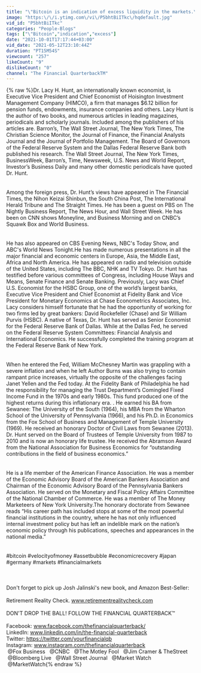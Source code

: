 ```yaml
---
title: "\"Bitcoin is an indication of excess liquidity in the markets.\" and more from economist Dr. Lacy Hunt"
image: "https:\/\/i.ytimg.com\/vi\/P5bhtBiITkc\/hqdefault.jpg"
vid_id: "P5bhtBiITkc"
categories: "People-Blogs"
tags: ["\"Bitcoin","indication","excess"]
date: "2021-10-01T17:17:44+03:00"
vid_date: "2021-05-12T23:10:44Z"
duration: "PT15M54S"
viewcount: "257"
likeCount: "9"
dislikeCount: "0"
channel: "The Financial QuarterbackTM"
---
```

{% raw %}Dr. Lacy H. Hunt, an internationally known economist, is Executive Vice President and Chief Economist of Hoisington Investment Management Company (HIMCO), a firm that manages $6.12 billion for pension funds, endowments, insurance companies and others. Lacy Hunt is the author of two books, and numerous articles in leading magazines, periodicals and scholarly journals.  Included among the publishers of his articles are. Barron’s, The Wall Street Journal, The New York Times, The Christian Science Monitor, the Journal of Finance, the Financial Analysts Journal and the Journal of Portfolio Management.  The Board of Governors of the Federal Reserve System and the Dallas Federal Reserve Bank both published his research.    The Wall Street Journal, The New York Times, BusinessWeek, Barron’s, Time, Newsweek, U.S. News and World Report, Investor’s Business Daily and many other domestic periodicals have quoted Dr. Hunt.  <br /><br /><br />Among the foreign press, Dr. Hunt’s views have appeared in The Financial Times, the Nihon Keizai Shinbun, the South China Post, The International Herald Tribune and The Straight Times.  He has been a guest on PBS on The Nightly Business Report, The News Hour, and Wall Street Week.  He has been on CNN shows Moneyline, and Business Morning and on CNBC’s Squawk Box and World Business.  <br /><br /><br />He has also appeared on CBS Evening News, NBC's Today Show, and ABC's World News Tonight.He has made numerous presentations in all the major financial and economic centers in Europe, Asia, the Middle East, Africa and North America.  He has appeared on radio and television outside of the United States, including The BBC, NHK and TV Tokyo.  Dr. Hunt has testified before various committees of Congress, including House Ways and Means, Senate Finance and Senate Banking. Previously, Lacy was Chief U.S. Economist for the HSBC Group, one of the world’s largest banks, Executive Vice President and Chief Economist at Fidelity Bank and Vice President for Monetary Economics at Chase Econometrics Associates, Inc.  Lacy considers himself fortunate that he had the opportunity of working for two firms led by great bankers:  David Rockefeller (Chase) and Sir William Purvis (HSBC). A native of Texas, Dr. Hunt has served as Senior Economist for the Federal Reserve Bank of Dallas.  While at the Dallas Fed, he served on the Federal Reserve System Committees: Financial Analysis and International Economics.  He successfully completed the training program at the Federal Reserve Bank of New York.  <br /><br /><br />When he entered the Fed, William McChesney Martin was grappling with a severe inflation and when he left Author Burns was also trying to contain rampant price increases, virtually the opposite of the challenges facing Janet Yellen and the Fed today.  At the Fidelity Bank of Philadelphia he had the responsibility for managing the Trust Department’s Comingled Fixed Income Fund in the 1970s and early 1980s.  This fund produced one of the highest returns during this inflationary era.  . He earned his BA from Sewanee: The University of the South (1964), his MBA from the Wharton School of the University of Pennsylvania (1966), and his Ph.D. in Economics from the Fox School of Business and Management of Temple University (1969). He received an honorary Doctor of Civil Laws from Sewanee (2013).  Dr. Hunt served on the Board of Trustees of Temple University from 1987 to 2010 and is now an honorary life trustee. He received the Abramson Award from the National Association for Business Economics for “outstanding contributions in the field of business economics.” <br /><br /><br />He is a life member of the American Finance Association.  He was a member of the Economic Advisory Board of the American Bankers Association and Chairman of the Economic Advisory Board of the Pennsylvania Bankers Association.  He served on the Monetary and Fiscal Policy Affairs Committee of the National Chamber of Commerce.  He was a member of The Money Marketeers of New York University.The honorary doctorate from Sewanee reads “His career path has included stops at some of the most powerful financial institutions in the country, where he has not only influenced internal investment policy but has left an indelible mark on the nation’s economic policy through his publications, speeches and appearances in the national media.”<br /><br /><br />#bitcoin #velocityofmoney #assetbubble #economicrecovery #japan #germany #markets #financialmarkets<br /><br /><br /><br />Don't forget to pick up Josh Jalinski's new book, and Amazon Best-Seller: <br /><br />Retirement Reality Check. www.retirementrealitycheck.com <br /><br />DON'T DROP THE BALL! FOLLOW THE FINANCIAL QUARTERBACK™ <br /><br />Facebook: www.facebook.com/thefinancialquarterback/ <br />LinkedIn: www.linkedin.com/in/the-financial-quarterback <br />Twitter: <a rel="nofollow" target="blank" href="https://twitter.com/yourfinancialqb">https://twitter.com/yourfinancialqb</a> <br />Instagram: www.instagram.com/thefinancialquarterback<br /> @Fox Business   @CNBC   @The Motley Fool   @Jim Cramer &amp; TheStreet   @Bloomberg Live   @Wall Street Journal   @Market Watch   @MarketWatch{% endraw %}
